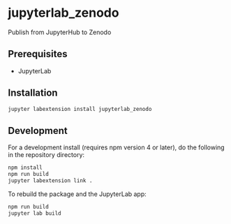 # jupyterlab_zenodo

Publish from JupyterHub to Zenodo


## Prerequisites

* JupyterLab

## Installation

```bash
jupyter labextension install jupyterlab_zenodo
```

## Development

For a development install (requires npm version 4 or later), do the following in the repository directory:

```bash
npm install
npm run build
jupyter labextension link .
```

To rebuild the package and the JupyterLab app:

```bash
npm run build
jupyter lab build
```

